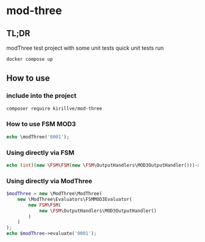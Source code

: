 # mod-three

## TL;DR
modThree test project with some unit tests
quick unit tests run
```bash
docker compose up
```

## How to use
### include into the project
```bash
composer require kirillve/mod-three
```

### How to use FSM MOD3
```php
echo \modThree('0001');
```

### Using directly via FSM
```php
echo (int)(new \FSM\FSM(new \FSM\OutputHandlers\MOD3OutputHandler()))->evaluate(new MOD3Automation($input));
```

### Using directly via ModThree

```php
$modThree = new \ModThree\ModThree(
    new \ModThree\Evaluators\FSMMOD3Evaluator(
        new FSM\FSM(
            new \FSM\OutputHandlers\MOD3OutputHandler()
        )
    )
);
echo $modThree->evaluate('0001');
```
